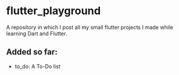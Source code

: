 # flutter_playground
A repository in which I post all my small flutter projects I made while learning Dart and Flutter.

## Added so far:
- to_do: A To-Do list

